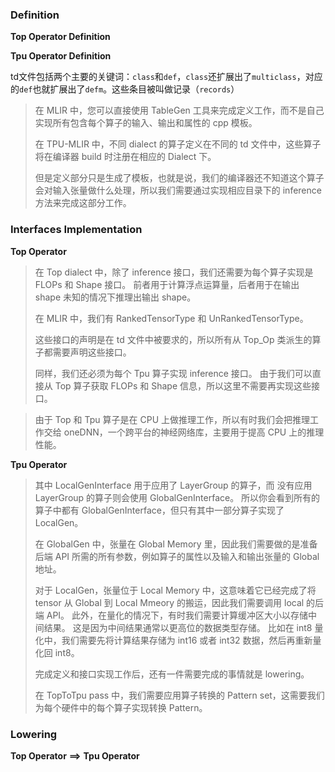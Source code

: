### Definition

**Top Operator Definition**

**Tpu Operator Definition**

td文件包括两个主要的关键词：`class`和`def`，`class`还扩展出了`multiclass`，对应的`def`也就扩展出了`defm`。这些条目被叫做记录（`records`）

>在 MLIR 中，您可以直接使用 TableGen 工具来完成定义工作，而不是自己实现所有包含每个算子的输入、输出和属性的 cpp 模板。
>
>在 TPU-MLIR 中，不同 dialect 的算子定义在不同的 td 文件中，这些算子将在编译器 build 时注册在相应的 Dialect 下。
>
>但是定义部分只是生成了模板，也就是说，我们的编译器还不知道这个算子会对输入张量做什么处理，所以我们需要通过实现相应目录下的 inference 方法来完成这部分工作。



### Interfaces Implementation

**Top Operator**

>在 Top dialect 中，除了 inference 接口，我们还需要为每个算子实现是 FLOPs 和 Shape 接口。 前者用于计算浮点运算量，后者用于在输出 shape 未知的情况下推理出输出 shape。
>
>在 MLIR 中，我们有 RankedTensorType 和 UnRankedTensorType。
>
>这些接口的声明是在 td 文件中被要求的，所以所有从 Top_Op 类派生的算子都需要声明这些接口。
>
>同样，我们还必须为每个 Tpu 算子实现 inference 接口。 由于我们可以直接从 Top 算子获取 FLOPs 和 Shape 信息，所以这里不需要再实现这些接口。

>由于 Top 和 Tpu 算子是在 CPU 上做推理工作，所以有时我们会把推理工作交给 oneDNN，一个跨平台的神经网络库，主要用于提高 CPU 上的推理性能。

**Tpu Operator**

>其中 LocalGenInterface 用于应用了 LayerGroup 的算子，而 没有应用 LayerGroup 的算子则会使用 GlobalGenInterface。 所以你会看到所有的算子中都有 GlobalGenInterface，但只有其中一部分算子实现了 LocalGen。
>
>在 GlobalGen 中，张量在 Global Memory 里，因此我们需要做的是准备后端 API 所需的所有参数，例如算子的属性以及输入和输出张量的 Global 地址。
>
>对于 LocalGen，张量位于 Local Memory 中，这意味着它已经完成了将 tensor 从 Global 到 Local Mmeory 的搬运，因此我们需要调用 local 的后端 API。 此外，在量化的情况下，有时我们需要计算缓冲区大小以存储中间结果。 这是因为中间结果通常以更高位的数据类型存储。 比如在 int8 量化中，我们需要先将计算结果存储为 int16 或者 int32 数据，然后再重新量化回 int8。
>
>完成定义和接口实现工作后，还有一件需要完成的事情就是 lowering。
>
>在 TopToTpu pass 中，我们需要应用算子转换的 Pattern set，这需要我们为每个硬件中的每个算子实现转换 Pattern。

### Lowering

**Top Operator**  **==>**  **Tpu Operator**